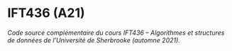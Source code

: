 # IFT436 (A21)

_Code source complémentaire du cours IFT436 – Algorithmes et structures de données de l'Université de Sherbrooke (automne 2021)._
